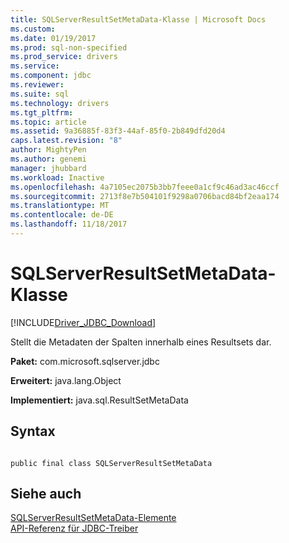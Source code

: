 ```yaml
---
title: SQLServerResultSetMetaData-Klasse | Microsoft Docs
ms.custom: 
ms.date: 01/19/2017
ms.prod: sql-non-specified
ms.prod_service: drivers
ms.service: 
ms.component: jdbc
ms.reviewer: 
ms.suite: sql
ms.technology: drivers
ms.tgt_pltfrm: 
ms.topic: article
ms.assetid: 9a36885f-83f3-44af-85f0-2b849dfd20d4
caps.latest.revision: "8"
author: MightyPen
ms.author: genemi
manager: jhubbard
ms.workload: Inactive
ms.openlocfilehash: 4a7105ec2075b3bb7feee0a1cf9c46ad3ac46ccf
ms.sourcegitcommit: 2713f8e7b504101f9298a0706bacd84bf2eaa174
ms.translationtype: MT
ms.contentlocale: de-DE
ms.lasthandoff: 11/18/2017
---
```

# <a name="sqlserverresultsetmetadata-class"></a>SQLServerResultSetMetaData-Klasse
[!INCLUDE[Driver_JDBC_Download](../../../includes/driver_jdbc_download.md)]

  Stellt die Metadaten der Spalten innerhalb eines Resultsets dar.  
  
 **Paket:** com.microsoft.sqlserver.jdbc  
  
 **Erweitert:** java.lang.Object  
  
 **Implementiert:** java.sql.ResultSetMetaData  
  
## <a name="syntax"></a>Syntax  
  
```  
  
public final class SQLServerResultSetMetaData  
```  
  
## <a name="see-also"></a>Siehe auch  
 [SQLServerResultSetMetaData-Elemente](../../../connect/jdbc/reference/sqlserverresultsetmetadata-members.md)   
 [API-Referenz für JDBC-Treiber](../../../connect/jdbc/reference/jdbc-driver-api-reference.md)  
  
  
